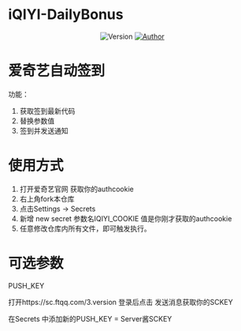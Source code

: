 # iQIYI-DailyBonus

<p align="center">
    <img alt="Version" src="https://img.shields.io/badge/release-0.0.1-blue"/>
    <a href="https://github.com/BlueSkyClouds">
        <img alt="Author" src="https://img.shields.io/badge/author-BlueSkyClouds-blueviolet"/>
    </a>
</p>

# 爱奇艺自动签到
功能：
1. 获取签到最新代码
2. 替换参数值
3. 签到并发送通知

# 使用方式
1. 打开爱奇艺官网 获取你的authcookie
2. 右上角fork本仓库
3. 点击Settings -> Secrets
4. 新增 new secret  参数名IQIYI_COOKIE 值是你刚才获取的authcookie
5. 任意修改仓库内所有文件，即可触发执行。

# 可选参数

PUSH_KEY 

打开https://sc.ftqq.com/3.version 登录后点击 发送消息获取你的SCKEY  

在Secrets 中添加新的PUSH_KEY = Server酱SCKEY 
